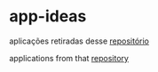 # app-ideas
aplicações retiradas desse [repositório](https://github.com/florinpop17/app-ideas)

applications from that [repository](https://github.com/florinpop17/app-ideas)

